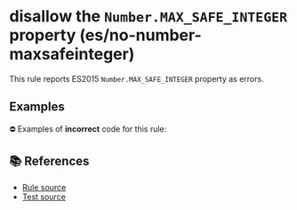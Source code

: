 # disallow the `Number.MAX_SAFE_INTEGER` property (es/no-number-maxsafeinteger)

This rule reports ES2015 `Number.MAX_SAFE_INTEGER` property as errors.

## Examples

⛔ Examples of **incorrect** code for this rule:

<eslint-playground type="bad" code="/*eslint es/no-number-maxsafeinteger: error */
const b = Number.MAX_SAFE_INTEGER
" />

## 📚 References

- [Rule source](https://github.com/mysticatea/eslint-plugin-es/blob/v1.4.0/lib/rules/no-number-maxsafeinteger.js)
- [Test source](https://github.com/mysticatea/eslint-plugin-es/blob/v1.4.0/tests/lib/rules/no-number-maxsafeinteger.js)

